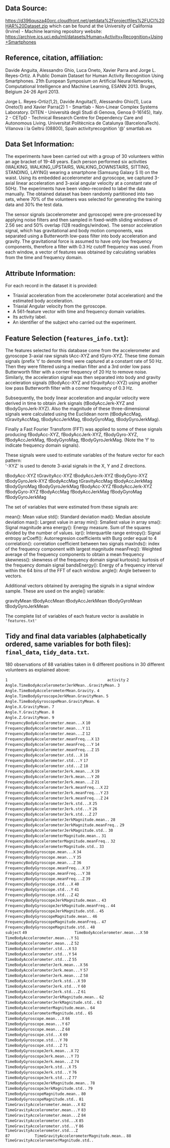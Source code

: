 ## Data Source:
https://d396qusza40orc.cloudfront.net/getdata%2Fprojectfiles%2FUCI%20HAR%20Dataset.zip which can be found at the University of California (Irvine) - Machine learning repository website:
https://archive.ics.uci.edu/ml/datasets/Human+Activity+Recognition+Using+Smartphones

## Reference, citation, affiliation: 
Davide Anguita, Alessandro Ghio, Luca Oneto, Xavier Parra and Jorge L. Reyes-Ortiz. A Public Domain Dataset for Human Activity Recognition Using Smartphones. 21th European Symposium on Artificial Neural Networks, Computational Intelligence and Machine Learning, ESANN 2013. Bruges, Belgium 24-26 April 2013.

Jorge L. Reyes-Ortiz(1,2), Davide Anguita(1), Alessandro Ghio(1), Luca Oneto(1) and Xavier Parra(2)
1 - Smartlab - Non-Linear Complex Systems Laboratory. DITEN - Università degli Studi di Genova, Genoa (I-16145), Italy.
2 - CETpD - Technical Research Centre for Dependency Care and Autonomous Living. Universitat Politècnica de Catalunya (BarcelonaTech). Vilanova i la Geltrú (08800), Spain
activityrecognition '@' smartlab.ws

## Data Set Information:

The experiments have been carried out with a group of 30 volunteers within an age bracket of 19-48 years. Each person performed six activities (WALKING, WALKING_UPSTAIRS, WALKING_DOWNSTAIRS, SITTING, STANDING, LAYING) wearing a smartphone (Samsung Galaxy S II) on the waist. Using its embedded accelerometer and gyroscope, we captured 3-axial linear acceleration and 3-axial angular velocity at a constant rate of 50Hz. The experiments have been video-recorded to label the data manually. The obtained dataset has been randomly partitioned into two sets, where 70% of the volunteers was selected for generating the training data and 30% the test data.

The sensor signals (accelerometer and gyroscope) were pre-processed by applying noise filters and then sampled in fixed-width sliding windows of 2.56 sec and 50% overlap (128 readings/window). The sensor acceleration signal, which has gravitational and body motion components, was separated using a Butterworth low-pass filter into body acceleration and gravity. The gravitational force is assumed to have only low frequency components, therefore a filter with 0.3 Hz cutoff frequency was used. From each window, a vector of features was obtained by calculating variables from the time and frequency domain.

## Attribute Information:

For each record in the dataset it is provided:
- Triaxial acceleration from the accelerometer (total acceleration) and the estimated body acceleration.
- Triaxial Angular velocity from the gyroscope.
- A 561-feature vector with time and frequency domain variables.
- Its activity label.
- An identifier of the subject who carried out the experiment. 

## Feature Selection (`features_info.txt`):

The features selected for this database come from the accelerometer and gyroscope 3-axial raw signals tAcc-XYZ and tGyro-XYZ. These time domain signals (prefix 't' to denote time) were captured at a constant rate of 50 Hz. Then they were filtered using a median filter and a 3rd order low pass Butterworth filter with a corner frequency of 20 Hz to remove noise. Similarly, the acceleration signal was then separated into body and gravity acceleration signals (tBodyAcc-XYZ and tGravityAcc-XYZ) using another low pass Butterworth filter with a corner frequency of 0.3 Hz. 

Subsequently, the body linear acceleration and angular velocity were derived in time to obtain Jerk signals (tBodyAccJerk-XYZ and tBodyGyroJerk-XYZ). Also the magnitude of these three-dimensional signals were calculated using the Euclidean norm (tBodyAccMag, tGravityAccMag, tBodyAccJerkMag, tBodyGyroMag, tBodyGyroJerkMag). 

Finally a Fast Fourier Transform (FFT) was applied to some of these signals producing fBodyAcc-XYZ, fBodyAccJerk-XYZ, fBodyGyro-XYZ, fBodyAccJerkMag, fBodyGyroMag, fBodyGyroJerkMag. (Note the 'f' to indicate frequency domain signals). 

These signals were used to estimate variables of the feature vector for each pattern:  
'-XYZ' is used to denote 3-axial signals in the X, Y and Z directions.

tBodyAcc-XYZ
tGravityAcc-XYZ
tBodyAccJerk-XYZ
tBodyGyro-XYZ
tBodyGyroJerk-XYZ
tBodyAccMag
tGravityAccMag
tBodyAccJerkMag
tBodyGyroMag
tBodyGyroJerkMag
fBodyAcc-XYZ
fBodyAccJerk-XYZ
fBodyGyro-XYZ
fBodyAccMag
fBodyAccJerkMag
fBodyGyroMag
fBodyGyroJerkMag

The set of variables that were estimated from these signals are: 

mean(): Mean value
std(): Standard deviation
mad(): Median absolute deviation 
max(): Largest value in array
min(): Smallest value in array
sma(): Signal magnitude area
energy(): Energy measure. Sum of the squares divided by the number of values. 
iqr(): Interquartile range 
entropy(): Signal entropy
arCoeff(): Autorregresion coefficients with Burg order equal to 4
correlation(): correlation coefficient between two signals
maxInds(): index of the frequency component with largest magnitude
meanFreq(): Weighted average of the frequency components to obtain a mean frequency
skewness(): skewness of the frequency domain signal 
kurtosis(): kurtosis of the frequency domain signal 
bandsEnergy(): Energy of a frequency interval within the 64 bins of the FFT of each window.
angle(): Angle between to vectors.

Additional vectors obtained by averaging the signals in a signal window sample. These are used on the angle() variable:

gravityMean
tBodyAccMean
tBodyAccJerkMean
tBodyGyroMean
tBodyGyroJerkMean

The complete list of variables of each feature vector is available in `'features.txt'`

## Tidy and final data variables (alphabetically ordered, same variables for both files): `final_data`, `tidy_data.txt`.

180 observations of 88 variables taken in 6 different positions in 30 different volunteers as explained above:

`1                                            activity`
`2   Angle.TimeBodyAccelerometerJerkMean..GravityMean.`
`3            Angle.TimeBodyAccelerometerMean.Gravity.`
`4        Angle.TimeBodyGyroscopeJerkMean.GravityMean.`
`5            Angle.TimeBodyGyroscopeMean.GravityMean.`
`6                                Angle.X.GravityMean.`
`7                                Angle.Y.GravityMean.`
`8                                Angle.Z.GravityMean.`
`9                 FrequencyBodyAccelerometer.mean...X`
`10                FrequencyBodyAccelerometer.mean...Y`
`11                FrequencyBodyAccelerometer.mean...Z`
`12            FrequencyBodyAccelerometer.meanFreq...X`
`13            FrequencyBodyAccelerometer.meanFreq...Y`
`14            FrequencyBodyAccelerometer.meanFreq...Z`
`15                 FrequencyBodyAccelerometer.std...X`
`16                 FrequencyBodyAccelerometer.std...Y`
`17                 FrequencyBodyAccelerometer.std...Z`
`18            FrequencyBodyAccelerometerJerk.mean...X`
`19            FrequencyBodyAccelerometerJerk.mean...Y`
`20            FrequencyBodyAccelerometerJerk.mean...Z`
`21        FrequencyBodyAccelerometerJerk.meanFreq...X`
`22        FrequencyBodyAccelerometerJerk.meanFreq...Y`
`23        FrequencyBodyAccelerometerJerk.meanFreq...Z`
`24             FrequencyBodyAccelerometerJerk.std...X`
`25             FrequencyBodyAccelerometerJerk.std...Y`
`26             FrequencyBodyAccelerometerJerk.std...Z`
`27     FrequencyBodyAccelerometerJerkMagnitude.mean..`
`28 FrequencyBodyAccelerometerJerkMagnitude.meanFreq..`
`29      FrequencyBodyAccelerometerJerkMagnitude.std..`
`30         FrequencyBodyAccelerometerMagnitude.mean..`
`31     FrequencyBodyAccelerometerMagnitude.meanFreq..`
`32          FrequencyBodyAccelerometerMagnitude.std..`
`33                    FrequencyBodyGyroscope.mean...X`
`34                    FrequencyBodyGyroscope.mean...Y`
`35                    FrequencyBodyGyroscope.mean...Z`
`36                FrequencyBodyGyroscope.meanFreq...X`
`37                FrequencyBodyGyroscope.meanFreq...Y`
`38                FrequencyBodyGyroscope.meanFreq...Z`
`39                     FrequencyBodyGyroscope.std...X`
`40                     FrequencyBodyGyroscope.std...Y`
`41                     FrequencyBodyGyroscope.std...Z`
`42         FrequencyBodyGyroscopeJerkMagnitude.mean..`
`43     FrequencyBodyGyroscopeJerkMagnitude.meanFreq..`
`44          FrequencyBodyGyroscopeJerkMagnitude.std..`
`45             FrequencyBodyGyroscopeMagnitude.mean..`
`46         FrequencyBodyGyroscopeMagnitude.meanFreq..`
`47              FrequencyBodyGyroscopeMagnitude.std..`
`48                                            subject`
`49                     TimeBodyAccelerometer.mean...X`
`50                     TimeBodyAccelerometer.mean...Y`
`51                     TimeBodyAccelerometer.mean...Z`
`52                      TimeBodyAccelerometer.std...X`
`53                      TimeBodyAccelerometer.std...Y`
`54                      TimeBodyAccelerometer.std...Z`
`55                 TimeBodyAccelerometerJerk.mean...X`
`56                 TimeBodyAccelerometerJerk.mean...Y`
`57                 TimeBodyAccelerometerJerk.mean...Z`
`58                  TimeBodyAccelerometerJerk.std...X`
`59                  TimeBodyAccelerometerJerk.std...Y`
`60                  TimeBodyAccelerometerJerk.std...Z`
`61          TimeBodyAccelerometerJerkMagnitude.mean..`
`62           TimeBodyAccelerometerJerkMagnitude.std..`
`63              TimeBodyAccelerometerMagnitude.mean..`
`64               TimeBodyAccelerometerMagnitude.std..`
`65                         TimeBodyGyroscope.mean...X`
`66                         TimeBodyGyroscope.mean...Y`
`67                         TimeBodyGyroscope.mean...Z`
`68                          TimeBodyGyroscope.std...X`
`69                          TimeBodyGyroscope.std...Y`
`70                          TimeBodyGyroscope.std...Z`
`71                     TimeBodyGyroscopeJerk.mean...X`
`72                     TimeBodyGyroscopeJerk.mean...Y`
`73                     TimeBodyGyroscopeJerk.mean...Z`
`74                      TimeBodyGyroscopeJerk.std...X`
`75                      TimeBodyGyroscopeJerk.std...Y` 
`76                      TimeBodyGyroscopeJerk.std...Z` 
`77              TimeBodyGyroscopeJerkMagnitude.mean..`
`78               TimeBodyGyroscopeJerkMagnitude.std..` 
`79                  TimeBodyGyroscopeMagnitude.mean..` 
`80                   TimeBodyGyroscopeMagnitude.std..`
`81                  TimeGravityAccelerometer.mean...X` 
`82                  TimeGravityAccelerometer.mean...Y`
`83                  TimeGravityAccelerometer.mean...Z` 
`84                   TimeGravityAccelerometer.std...X` 
`85                   TimeGravityAccelerometer.std...Y` 
`86                   TimeGravityAccelerometer.std...Z`  
`87           TimeGravityAccelerometerMagnitude.mean..` 
`88            TimeGravityAccelerometerMagnitude.std..`

